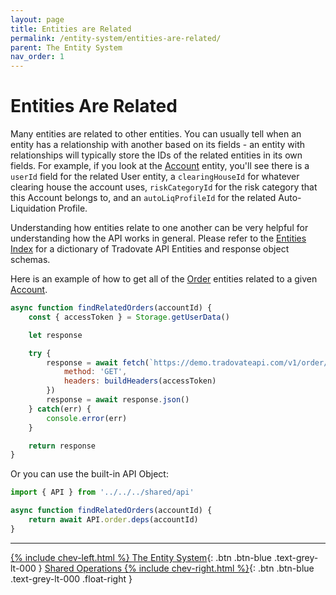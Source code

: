 ```yaml
---
layout: page
title: Entities are Related
permalink: /entity-system/entities-are-related/
parent: The Entity System
nav_order: 1
---
```


# Entities Are Related
Many entities are related to other entities. You can usually tell when an entity has a relationship with another based on its fields - an entity with relationships will typically store the IDs of the related entities in its own fields. For example, if you look at the [Account]({{site.baseurl}}/entity-system/index/account) entity, you'll see there is a `userId` field for the related User entity, a `clearingHouseId` for whatever clearing house the account uses, `riskCategoryId` for the risk category that this Account belongs to, and an `autoLiqProfileId` for the related Auto-Liquidation Profile.

Understanding how entities relate to one another can be very helpful for understanding how the API works in general. Please refer to the [Entities Index]({{site.baseurl}}/entity-system/index) for a dictionary of Tradovate API Entities and response object schemas.

Here is an example of how to get all of the [Order]({{site.baseurl}}/entity-system/index/Order) entities related to a given [Account]({{site.baseurl}}/entity-system/index/Account).

```js
async function findRelatedOrders(accountId) {
    const { accessToken } = Storage.getUserData()

    let response

    try {
        response = await fetch(`https://demo.tradovateapi.com/v1/order/deps?masterid=${accountId}`, {
            method: 'GET',
            headers: buildHeaders(accessToken)
        })
        response = await response.json()
    } catch(err) {
        console.error(err)
    }

    return response
}
```

Or you can use the built-in API Object:

```js
import { API } from '../../../shared/api'

async function findRelatedOrders(accountId) {
    return await API.order.deps(accountId)
}
```

---

[{% include chev-left.html %} The Entity System]({{site.baseurl}}/entity-system){: .btn .btn-blue .text-grey-lt-000 }
[Shared Operations {% include chev-right.html %}]({{site.baseurl}}/entity-system/shared-ops){: .btn .btn-blue .text-grey-lt-000 .float-right }